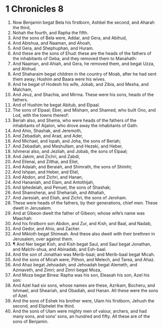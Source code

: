 ﻿# 1 Chronicles 8
1. Now Benjamin begat Bela his firstborn, Ashbel the second, and Aharah the third, 
2. Nohah the fourth, and Rapha the fifth. 
3. And the sons of Bela were, Addar, and Gera, and Abihud, 
4. And Abishua, and Naaman, and Ahoah, 
5. And Gera, and Shephuphan, and Huram. 
6. And these are the sons of Ehud: these are the heads of the fathers of the inhabitants of Geba, and they removed them to Manahath: 
7. And Naaman, and Ahiah, and Gera, he removed them, and begat Uzza, and Ahihud. 
8. And Shaharaim begat children in the country of Moab, after he had sent them away; Hushim and Baara were his wives. 
9. And he begat of Hodesh his wife, Jobab, and Zibia, and Mesha, and Malcham, 
10. And Jeuz, and Shachia, and Mirma. These were his sons, heads of the fathers. 
11. And of Hushim he begat Abitub, and Elpaal. 
12. The sons of Elpaal; Eber, and Misham, and Shamed, who built Ono, and Lod, with the towns thereof: 
13. Beriah also, and Shema, who were heads of the fathers of the inhabitants of Aijalon, who drove away the inhabitants of Gath: 
14. And Ahio, Shashak, and Jeremoth, 
15. And Zebadiah, and Arad, and Ader, 
16. And Michael, and Ispah, and Joha, the sons of Beriah; 
17. And Zebadiah, and Meshullam, and Hezeki, and Heber, 
18. Ishmerai also, and Jezliah, and Jobab, the sons of Elpaal; 
19. And Jakim, and Zichri, and Zabdi, 
20. And Elienai, and Zilthai, and Eliel, 
21. And Adaiah, and Beraiah, and Shimrath, the sons of Shimhi; 
22. And Ishpan, and Heber, and Eliel, 
23. And Abdon, and Zichri, and Hanan, 
24. And Hananiah, and Elam, and Antothijah, 
25. And Iphedeiah, and Penuel, the sons of Shashak; 
26. And Shamsherai, and Shehariah, and Athaliah, 
27. And Jaresiah, and Eliah, and Zichri, the sons of Jeroham. 
28. These were heads of the fathers, by their generations, chief men. These dwelt in Jerusalem. 
29. And at Gibeon dwelt the father of Gibeon; whose wife’s name was Maachah: 
30. And his firstborn son Abdon, and Zur, and Kish, and Baal, and Nadab, 
31. And Gedor, and Ahio, and Zacher. 
32. And Mikloth begat Shimeah. And these also dwelt with their brethren in Jerusalem, over against them. 
33. ¶ And Ner begat Kish, and Kish begat Saul, and Saul begat Jonathan, and Malchi-shua, and Abinadab, and Esh-baal. 
34. And the son of Jonathan was Merib-baal; and Merib-baal begat Micah. 
35. And the sons of Micah were, Pithon, and Melech, and Tarea, and Ahaz. 
36. And Ahaz begat Jehoadah; and Jehoadah begat Alemeth, and Azmaveth, and Zimri; and Zimri begat Moza, 
37. And Moza begat Binea: Rapha was his son, Eleasah his son, Azel his son: 
38. And Azel had six sons, whose names are these, Azrikam, Bocheru, and Ishmael, and Sheariah, and Obadiah, and Hanan. All these were the sons of Azel. 
39. And the sons of Eshek his brother were, Ulam his firstborn, Jehush the second, and Eliphelet the third. 
40. And the sons of Ulam were mighty men of valour, archers, and had many sons, and sons’ sons, an hundred and fifty. All these are of the sons of Benjamin. 
